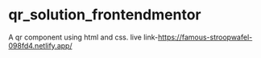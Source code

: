 # qr_solution_frontendmentor
A qr component using html and css.
live link-https://famous-stroopwafel-098fd4.netlify.app/
